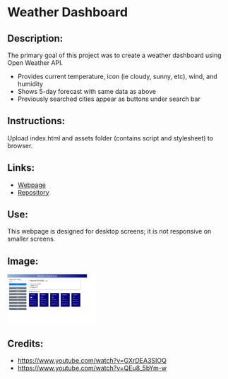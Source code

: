 # Weather Dashboard

## Description:

The primary goal of this project was to create a weather dashboard using Open Weather API.

- Provides current temperature, icon (ie cloudy, sunny, etc), wind, and humidity
- Shows 5-day forecast with same data as above
- Previously searched cities appear as buttons under search bar

## Instructions:

Upload index.html and assets folder (contains script and stylesheet) to browser.

## Links:

- [Webpage](https://lornaburns.github.io/weather-dashboard/)
- [Repository](https://github.com/lornaburns/weather-dashboard)

## Use:

This webpage is designed for desktop screens; it is not responsive on smaller screens. 

## Image:

<img src="https://github.com/lornaburns/weather-dashboard/blob/main/Assets/weather-dashboard.png?raw=true" alt="weather dashboard" width="200"/>

## Credits:
- https://www.youtube.com/watch?v=GXrDEA3SIOQ
- https://www.youtube.com/watch?v=QEu8_5bYm-w


